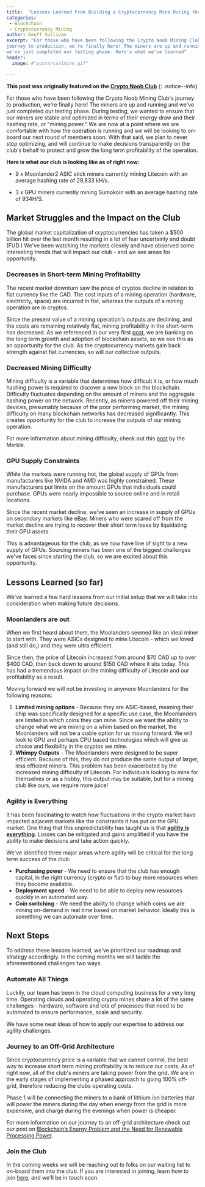 ```yaml
---
title:  "Lessons Learned From Building a Cryptocurrency Mine During the Biggest Boom/Bust to Date"
categories:
 - Blockchain
 - Cryptocurrency Mining
author: Geoff Sullivan
excerpt: "For those who have been following the Crypto Noob Mining Club's
journey to production, we're finally here! The miners are up and running and
we've just completed our testing phase. Here's what we've learned"
header:
  image: #"posts/coalmine.gif"

---
```

**This post was originally featured on the [Crypto Noob Club](https://cryptonoob.club)**
{: .notice--info}

For those who have been following the Crypto Noob Mining Club's journey to
production, we're finally here! The miners are up and running and we've just
completed our testing phase. During testing, we wanted to ensure that our
miners are stable and optimized in terms of their energy draw and their
hashing rate, or "mining power." We are now at a point where we are
comfortable with how the operation is running and we will be looking to
on-board our next round of members soon. With that said, we plan to never
stop optimizing, and will continue to make decisions transparently on the
club's behalf to protect and grow the long term profitability of the operation.

**Here is what our club is looking like as of right now:**

- 9 x Moonlander2 ASIC stick miners currently mining Litecoin with an average
hashing rate of 29,833 kH/s.

- 3 x GPU miners currently mining Sumokoin with an average hashing rate of
934H/S.

## Market Struggles and the Impact on the Club

The global market capitalization of cryptocurrencies has taken a $500
billion hit over the last month resulting in a lot of fear uncertainly and
doubt (FUD.) We've been watching the markets closely and have observed some
interesting trends that will impact our club - and we see areas for opportunity.

### Decreases in Short-term Mining Profitability

The recent market downturn saw the price of cryptos decline in relation to
fiat currency like the CAD. The cost inputs of a mining operation (hardware,
electricity, space) are incurred in fiat, whereas the outputs of a mining
operation are in cryptos.

Since the present value of a mining operation's outputs are declining, and
the costs are remaining relatively flat, mining profitability in the
short-term has decreased. As we referenced in our very first [post](https://cryptonoob.club/mining/crypto-crowdmining/),
we are banking on the long term growth and adoption of blockchain assets, so
we see this as an opportunity for the club. As the cryptocurrency markets
gain back strength against fiat currencies, so will our collective outputs.

### Decreased Mining Difficulty

Mining difficulty is a variable that determines how difficult it is, or how
much hashing power is required to discover a new block on the blockchain.
Difficulty fluctuates depending on the amount of miners and the aggregate
hashing power on the network. Recently, as miners powered off their mining
devices, presumably because of the poor performing market, the mining
difficulty on many blockchain networks has decreased significantly. This
creates opportunity for the club to increase the outputs of our mining operation.

For more information about mining difficulty, check out this
[post](https://themerkle.com/what-is-the-mining-difficulty/) by the Merkle.

### GPU Supply Constraints

While the markets were running hot, the global supply of GPUs from
manufacturers like NVIDA and AMD was highly constrained. These manufacturers
put limits on the amount GPUs that individuals could purchase. GPUs were
nearly impossible to source online and in retail locations.

Since the recent market decline, we've seen an increase in supply of GPUs on
secondary markets like eBay. Miners who were scared off from the market
decline are trying to recover their short term loses by liquidating their
GPU assets.

This is advantageous for the club, as we now have line of sight to a new
supply of GPUs. Sourcing miners has been one of the biggest challenges we've
faces since starting the club, so we are excited about this opportunity.

## Lessons Learned (so far)

We've learned a few hard lessons from our initial setup that we will take
into consideration when making future decisions.

### Moonlanders are out

When we first heard about them, the Moolanders seemed like an ideal miner
to start with. They were ASICs designed to mine Litecoin - which we loved
(and still do,) and they were ultra efficient.

Since then, the price of Litecoin increased from around $70 CAD up to over
$400 CAD, then back down to around $150 CAD where it sits today. This has
had a tremendous impact on the mining difficulty of Litecoin and our
profitability as a result.

Moving forward we will not be investing in anymore Moonlanders for the
following reasons:

1. **Limited mining options** - Because they are ASIC-based, meaning their
   chip was specifically designed for a specific use case, the Moonlanders
   are limited in which coins they can mine. Since we want the ability to
   change what we are mining on a whim based on the market, the Moonlanders
   will not be a viable option for us moving forward. We will look to GPU
   and perhaps CPU based technologies which will give us choice and
   flexibility in the cryptos we mine.
2. **Whimpy Outputs** - The Moonlanders were designed to be super efficient.
   Because of this, they do not produce the same output of larger, less
   efficient miners. This problem has been exacerbated by the increased
   mining difficulty of Litecoin. For individuals looking to mine for
   themselves or as a hobby, this output may be suitable, but for a mining
   club like ours, we require more juice!

### Agility is Everything

It has been fascinating to watch how fluctuations in the crypto market have
impacted adjacent markets like the constraints it has put on the GPU market.
One thing that this unpredictability has taught us is that
**<u>agility is everything</u>**. Losses can be mitigated and gains
amplified if you have the ability to make decisions and take action quickly.

We've identified three major areas where agility will be critical for the
long term success of the club:

- **Purchasing power** - We need to ensure that the club has enough capital,
  in the right currency (crypto or fiat) to buy more resources when they become available.
- **Deployment speed** - We need to be able to deploy new resources quickly
  in an automated way.
- **Coin switching** - We need the ability to change which coins we are
  mining on-demand in real time based on market behavior. Ideally this is
  something we can automate over time.

## Next Steps

To address these lessons learned, we've prioritized our roadmap and strategy
accordingly. In the coming months we will tackle the aforementioned
challenges two ways.

### Automate All Things

Luckily, our team has been in the cloud computing business for a very long
time. Operating clouds and operating crypto mines share a lot of the same
challenges - hardware, software and lots of processes that need to be
automated to ensure performance, scale and security.

We have some neat ideas of how to apply our expertise to address our agility
challenges.

### Journey to an Off-Grid Architecture

Since cryptocurrency price is a variable that we cannot control, the best
way to increase short term mining profitability is to reduce our costs. As
of right now, all of the club's miners are taking power from the grid. We
are in the early stages of implementing a phased approach to going 100%
off-grid, therefore reducing the clubs operating costs.

Phase 1 will be connecting the miners to a bank of lithium ion batteries
that will power the miners during the day when energy from the grid is more
expensive, and charge during the evenings when power is cheaper.

For more information on our journey to an off-grid architecture check out
our post on [Blockchain’s Energy Problem and the Need for Renewable Processing Power](https://cryptonoob.club/mining/energy-manifesto/).

### Join the Club

In the coming weeks we will be reaching out to folks on our waiting list to
on-board them into the club. If you are interested in joining, learn how to
join [here](https://cryptonoob.club/docs/mining-club/how-to-join), and we'll
be in touch soon.
